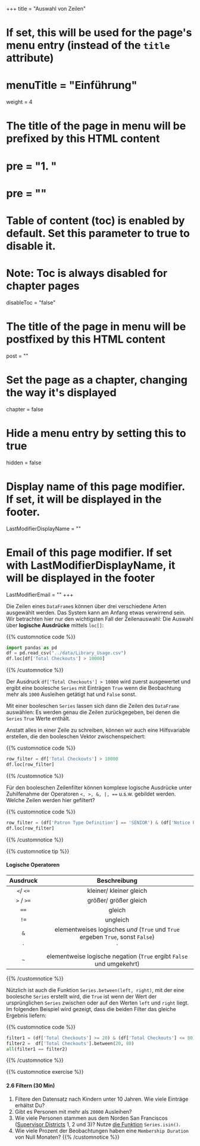 +++
title = "Auswahl von Zeilen"
# If set, this will be used for the page's menu entry (instead of the `title` attribute)
# menuTitle = "Einführung"
weight = 4
# The title of the page in menu will be prefixed by this HTML content
# pre = "<b>1. </b>"
# pre = "<i class='fab fa-github'></i>"
# Table of content (toc) is enabled by default. Set this parameter to true to disable it.
# Note: Toc is always disabled for chapter pages
disableToc = "false"

# The title of the page in menu will be postfixed by this HTML content
post = ""
# Set the page as a chapter, changing the way it's displayed
chapter = false
# Hide a menu entry by setting this to true
hidden = false
# Display name of this page modifier. If set, it will be displayed in the footer.
LastModifierDisplayName = ""
# Email of this page modifier. If set with LastModifierDisplayName, it will be displayed in the footer
LastModifierEmail = ""
+++

Die Zeilen eines `DataFrame`s können über drei verschiedene Arten ausgewählt werden. Das System kann am Anfang etwas verwirrend sein. Wir betrachten hier nur den wichtigsten Fall der Zeilenauswahl: Die Auswahl über **logische Ausdrücke** mittels `loc[]`:

{{% customnotice code %}}
```python
import pandas as pd
df = pd.read_csv("../data/Library_Usage.csv")
df.loc[df['Total Checkouts'] > 10000]
```
{{% /customnotice %}}

Der Ausdruck `df['Total Checkouts'] > 10000` wird zuerst ausgewertet und ergibt eine boolesche `Series` mit Einträgen `True` wenn die Beobachtung mehr als `1000` Ausleihen getätigt hat und `False` sonst.

Mit einer booleschen `Series` lassen sich dann die Zeilen des `DataFrame` auswählen: Es werden genau die Zeilen zurückgegeben, bei denen die `Series` `True` Werte enthält.

Anstatt alles in einer Zeile zu schreiben, können wir auch eine Hilfsvariable erstellen, die den booleschen Vektor zwischenspeichert:

{{% customnotice code %}}
```python
row_filter = df['Total Checkouts'] > 10000
df.loc[row_filter]
```
{{% /customnotice %}}

Für den booleschen Zeilenfilter können komplexe logische Ausdrücke unter Zuhilfenahme der Operatoren `<, >, &, |, ==` u.s.w. gebildet werden. Welche Zeilen werden hier gefiltert?

{{% customnotice code %}}
```python
row_filter = (df['Patron Type Definition'] == 'SENIOR') & (df['Notice Preference Definition'] == 'email')
df.loc[row_filter]
```
{{% /customnotice %}}

{{% customnotice tip %}}

#### Logische Operatoren

Ausdruck | Beschreibung
:---: | :---:
`<`/ `<=` | kleiner/ kleiner gleich
`>` / `>=` | größer/ größer gleich
`==` | gleich
`!=` | ungleich
`&`  | elementweises logisches *und* (`True` und `True` ergeben `True`, sonst `False`)
`|`  | elementweises logisches *oder* (`False` und `False` ergeben `False`, sonst `True`)
`~`  | elementweise logische negation (`True` ergibt `False` und umgekehrt)
{{% /customnotice %}}

Nützlich ist auch die Funktion `Series.between(left, right)`, mit der eine boolesche `Series` erstellt wird, die `True` ist wenn der Wert der ursprünglichen `Series` zwischen oder auf den Werten `left` und `right` liegt. Im folgenden Beispiel wird gezeigt, dass die beiden Filter das gleiche Ergebnis liefern:

{{% customnotice code %}}
```python
filter1 = (df['Total Checkouts'] >= 20) & (df['Total Checkouts'] <= 80)
filter2 =  df['Total Checkouts'].between(20, 80)
all(filter1 == filter2)
```
{{% /customnotice %}}

{{% customnotice exercise %}}

#### 2.6 Filtern (30 Min)

1. Filtere den Datensatz nach Kindern unter 10 Jahren. Wie viele Einträge erhältst Du?
2. Gibt es Personen mit mehr als `20000` Ausleihen?
3. Wie viele Personen stammen aus dem Norden San Franciscos ([Supervisor Districts]((https://en.wikipedia.org/wiki/San_Francisco_Board_of_Supervisors)) 1, 2 und 3)? Nutze [die Funktion](https://pandas.pydata.org/pandas-docs/stable/reference/api/pandas.Series.isin.html) `Series.isin()`.
4. Wie viele Prozent der Beobachtungen haben eine `Membership Duration` von Null Monaten?
{{% /customnotice %}}
